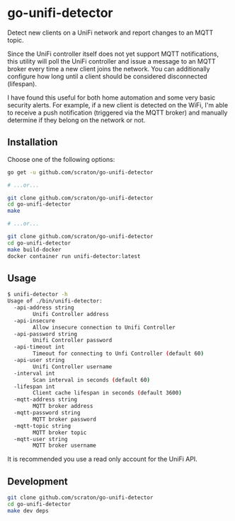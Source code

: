 go-unifi-detector
=================

Detect new clients on a UniFi network and report changes to an MQTT topic.

Since the UniFi controller itself does not yet support MQTT notifications, this utility will poll the UniFi controller and issue a message to an MQTT broker every time a new client joins the network. You can additionally configure how long until a client should be considered disconnected (lifespan).

I have found this useful for both home automation and some very basic security alerts. For example, if a new client is detected on the WiFi, I'm able to receive a push notification (triggered via the MQTT broker) and manually determine if they belong on the network or not.

## Installation

Choose one of the following options:

```bash
go get -u github.com/scraton/go-unifi-detector

# ...or...

git clone github.com/scraton/go-unifi-detector
cd go-unifi-detector
make

# ...or...

git clone github.com/scraton/go-unifi-detector
cd go-unifi-detector
make build-docker
docker container run unifi-detector:latest 
```

## Usage

```bash
$ unifi-detector -h
Usage of ./bin/unifi-detector:
  -api-address string
    	Unifi Controller address
  -api-insecure
    	Allow insecure connection to Unifi Controller
  -api-password string
    	Unifi Controller password
  -api-timeout int
    	Timeout for connecting to Unfi Controller (default 60)
  -api-user string
    	Unifi Controller username
  -interval int
    	Scan interval in seconds (default 60)
  -lifespan int
    	Client cache lifespan in seconds (default 3600)
  -mqtt-address string
    	MQTT broker address
  -mqtt-password string
    	MQTT broker password
  -mqtt-topic string
    	MQTT broker topic
  -mqtt-user string
    	MQTT broker username
```

It is recommended you use a read only account for the UniFi API.

## Development

```bash
git clone github.com/scraton/go-unifi-detector
cd go-unifi-detector
make dev deps
```
